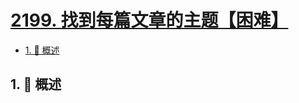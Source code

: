 # [2199. 找到每篇文章的主题【困难】](https://github.com/tnotesjs/TNotes.leetcode/tree/main/notes/2199.%20%E6%89%BE%E5%88%B0%E6%AF%8F%E7%AF%87%E6%96%87%E7%AB%A0%E7%9A%84%E4%B8%BB%E9%A2%98%E3%80%90%E5%9B%B0%E9%9A%BE%E3%80%91)

<!-- region:toc -->

- [1. 📝 概述](#1--概述)

<!-- endregion:toc -->

## 1. 📝 概述

